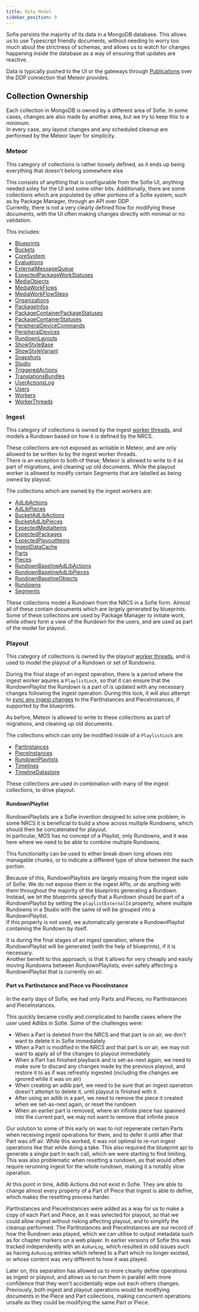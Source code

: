 ```yaml
---
title: Data Model
sidebar_position: 9
---
```


Sofie persists the majority of its data in a MongoDB database. This allows us to use Typescript friendly documents,
without needing to worry too much about the strictness of schemas, and allows us to watch for changes happening inside
the database as a way of ensuring that updates are reactive.

Data is typically pushed to the UI or the gateways through [Publications](./publications) over the DDP connection that Meteor provides.

## Collection Ownership

Each collection in MongoDB is owned by a different area of Sofie. In some cases, changes are also made by another area, but we try to keep this to a minimum.  
In every case, any layout changes and any scheduled cleanup are performed by the Meteor layer for simplicity.

### Meteor

This category of collections is rather loosely defined, as it ends up being everything that doesn't belong somewhere else

This consists of anything that is configurable from the Sofie UI, anything needed soley for the UI and some other bits. Additionally, there are some collections which are populated by other portions of a Sofie system, such as by Package Manager, through an API over DDP.  
Currently, there is not a very clearly defined flow for modifying these documents, with the UI often making changes directly with minimal or no validation.

This includes:

- [Blueprints](https://github.com/nrkno/sofie-core/blob/master/packages/corelib/src/dataModel/Blueprint.ts)
- [Buckets](https://github.com/nrkno/sofie-core/blob/master/packages/corelib/src/dataModel/Bucket.ts)
- [CoreSystem](https://github.com/nrkno/sofie-core/blob/master/meteor/lib/collections/CoreSystem.ts)
- [Evaluations](https://github.com/nrkno/sofie-core/blob/master/meteor/lib/collections/Evaluations.ts)
- [ExternalMessageQueue](https://github.com/nrkno/sofie-core/blob/master/packages/corelib/src/dataModel/ExternalMessageQueue.ts)
- [ExpectedPackageWorkStatuses](https://github.com/nrkno/sofie-core/blob/master/packages/corelib/src/dataModel/ExpectedPackageWorkStatuses.ts)
- [MediaObjects](https://github.com/nrkno/sofie-core/blob/master/packages/corelib/src/dataModel/MediaObjects.ts)
- [MediaWorkFlows](https://github.com/nrkno/sofie-core/blob/master/meteor/lib/collections/MediaWorkFlows.ts)
- [MediaWorkFlowSteps](https://github.com/nrkno/sofie-core/blob/master/meteor/lib/collections/MediaWorkFlowSteps.ts)
- [Organizations](https://github.com/nrkno/sofie-core/blob/master/meteor/lib/collections/Organization.ts)
- [PackageInfos](https://github.com/nrkno/sofie-core/blob/master/packages/corelib/src/dataModel/PackageInfos.ts)
- [PackageContainerPackageStatuses](https://github.com/nrkno/sofie-core/blob/master/packages/corelib/src/dataModel/PackageContainerPackageStatus.ts)
- [PackageContainerStatuses](https://github.com/nrkno/sofie-core/blob/master/packages/corelib/src/dataModel/PackageContainerStatus.ts)
- [PeripheralDeviceCommands](https://github.com/nrkno/sofie-core/blob/master/packages/corelib/src/dataModel/PeripheralDeviceCommand.ts)
- [PeripheralDevices](https://github.com/nrkno/sofie-core/blob/master/packages/corelib/src/dataModel/PeripheralDevice.ts)
- [RundownLayouts](https://github.com/nrkno/sofie-core/blob/master/meteor/lib/collections/RundownLayouts.ts)
- [ShowStyleBase](https://github.com/nrkno/sofie-core/blob/master/packages/corelib/src/dataModel/ShowStyleBase.ts)
- [ShowStyleVariant](https://github.com/nrkno/sofie-core/blob/master/packages/corelib/src/dataModel/ShowStyleVariant.ts)
- [Snapshots](https://github.com/nrkno/sofie-core/blob/master/meteor/lib/collections/Snapshots.ts)
- [Studio](https://github.com/nrkno/sofie-core/blob/master/packages/corelib/src/dataModel/Studio.ts)
- [TriggeredActions](https://github.com/nrkno/sofie-core/blob/master/meteor/lib/collections/TriggeredActions.ts)
- [TranslationsBundles](https://github.com/nrkno/sofie-core/blob/master/meteor/lib/collections/TranslationsBundles.ts)
- [UserActionsLog](https://github.com/nrkno/sofie-core/blob/master/meteor/lib/collections/UserActionsLog.ts)
- [Users](https://github.com/nrkno/sofie-core/blob/master/meteor/lib/collections/Users.ts)
- [Workers](https://github.com/nrkno/sofie-core/blob/master/meteor/lib/collections/Workers.ts)
- [WorkerThreads](https://github.com/nrkno/sofie-core/blob/master/packages/corelib/src/dataModel/WorkerThreads.ts)

### Ingest

This category of collections is owned by the ingest [worker threads](./worker-threads-and-locks.md), and models a Rundown based on how it is defined by the NRCS.

These collections are not exposed as writable in Meteor, and are only allowed to be written to by the ingest worker threads.  
There is an exception to both of these; Meteor is allowed to write to it as part of migrations, and cleaning up old documents. While the playout worker is allowed to modify certain Segments that are labelled as being owned by playout.

The collections which are owned by the ingest workers are:

- [AdLibActions](https://github.com/nrkno/sofie-core/blob/master/packages/corelib/src/dataModel/AdLibActions.ts)
- [AdLibPieces](https://github.com/nrkno/sofie-core/blob/master/packages/corelib/src/dataModel/AdLibPieces.ts)
- [BucketAdLibActions](https://github.com/nrkno/sofie-core/blob/master/packages/corelib/src/dataModel/BucketAdLibActions.ts)
- [BucketAdLibPieces](https://github.com/nrkno/sofie-core/blob/master/packages/corelib/src/dataModel/BucketAdLibPieces.ts)
- [ExpectedMediaItems](https://github.com/nrkno/sofie-core/blob/master/packages/corelib/src/dataModel/ExpectedMediaItems.ts)
- [ExpectedPackages](https://github.com/nrkno/sofie-core/blob/master/packages/corelib/src/dataModel/ExpectedPackages.ts)
- [ExpectedPlayoutItems](https://github.com/nrkno/sofie-core/blob/master/packages/corelib/src/dataModel/ExpectedPlayoutItems.ts)
- [IngestDataCache](https://github.com/nrkno/sofie-core/blob/master/packages/corelib/src/dataModel/IngestDataCache.ts)
- [Parts](https://github.com/nrkno/sofie-core/blob/master/packages/corelib/src/dataModel/Parts.ts)
- [Pieces](https://github.com/nrkno/sofie-core/blob/master/packages/corelib/src/dataModel/Pieces.ts)
- [RundownBaselineAdLibActions](https://github.com/nrkno/sofie-core/blob/master/packages/corelib/src/dataModel/RundownBaselineAdLibActions.ts)
- [RundownBaselineAdLibPieces](https://github.com/nrkno/sofie-core/blob/master/packages/corelib/src/dataModel/RundownBaselineAdLibPieces.ts)
- [RundownBaselineObjects](https://github.com/nrkno/sofie-core/blob/master/packages/corelib/src/dataModel/RundownBaselineObjects.ts)
- [Rundowns](https://github.com/nrkno/sofie-core/blob/master/packages/corelib/src/dataModel/Rundowns.ts)
- [Segments](https://github.com/nrkno/sofie-core/blob/master/packages/corelib/src/dataModel/Segments.ts)

These collections model a Rundown from the NRCS in a Sofie form. Almost all of these contain documents which are largely generated by blueprints.  
Some of these collections are used by Package Manager to initiate work, while others form a view of the Rundown for the users, and are used as part of the model for playout.

### Playout

This category of collections is owned by the playout [worker threads](./worker-threads-and-locks.md), and is used to model the playout of a Rundown or set of Rundowns.

During the final stage of an ingest operation, there is a period where the ingest worker aquires a `PlaylistLock`, so that it can ensure that the RundownPlaylist the Rundown is a part of is updated with any necessary changes following the ingest operation. During this lock, it will also attempt to [sync any ingest changes](./for-blueprint-developers/sync-ingest-changes) to the PartInstances and PieceInstances, if supported by the blueprints.

As before, Meteor is allowed to write to these collections as part of migrations, and cleaning up old documents.

The collections which can only be modified inside of a `PlaylistLock` are:

- [PartInstances](https://github.com/nrkno/sofie-core/blob/master/packages/corelib/src/dataModel/PartInstances.ts)
- [PieceInstances](https://github.com/nrkno/sofie-core/blob/master/packages/corelib/src/dataModel/PieceInstances.ts)
- [RundownPlaylists](https://github.com/nrkno/sofie-core/blob/master/packages/corelib/src/dataModel/RundownPlaylists.ts)
- [Timelines](https://github.com/nrkno/sofie-core/blob/master/packages/corelib/src/dataModel/Timelines.ts)
- [TimelineDatastore](https://github.com/nrkno/sofie-core/blob/master/packages/corelib/src/dataModel/TimelineDatastore.ts)

These collections are used in combination with many of the ingest collections, to drive playout.

#### RundownPlaylist

RundownPlaylists are a Sofie invention designed to solve one problem; in some NRCS it is beneficial to build a show across multiple Rundowns, which should then be concatenated for playout.  
In particular, MOS has no concept of a Playlist, only Rundowns, and it was here where we need to be able to combine multiple Rundowns.

This functionality can be used to either break down long shows into managable chunks, or to indicate a different type of show between the each portion.

Because of this, RundownPlaylists are largely missing from the ingest side of Sofie. We do not expose them in the ingest APIs, or do anything with them throughout the majority of the blueprints generating a Rundown.  
Instead, we let the blueprints specify that a Rundown should be part of a RundownPlaylist by setting the `playlistExternalId` property, where multiple Rundowns in a Studio with the same id will be grouped into a RundownPlaylist.  
If this property is not used, we automatically generate a RundownPlaylist containing the Rundown by itself.

It is during the final stages of an ingest operation, where the RundownPlaylist will be generated (with the help of blueprints), if it is necessary.  
Another benefit to this approach, is that it allows for very cheaply and easily moving Rundowns between RundownPlaylists, even safely affecting a RundownPlaylist that is currently on air.

#### Part vs PartInstance and Piece vs PieceInstance

In the early days of Sofie, we had only Parts and Pieces, no PartInstances and PieceInstances.

This quickly became costly and complicated to handle cases where the user used Adlibs in Sofie. Some of the challenges were:

- When a Part is deleted from the NRCS and that part is on air, we don't want to delete it in Sofie immediately
- When a Part is modified in the NRCS and that part is on air, we may not want to apply all of the changes to playout immediately
- When a Part has finished playback and is set-as-next again, we need to make sure to discard any changes made by the previous playout, and restore it to as if was refreshly ingested (including the changes we ignored while it was on air)
- When creating an adlib part, we need to be sure that an ingest operation doesn't attempt to delete it, until playout is finished with it.
- After using an adlib in a part, we need to remove the piece it created when we set-as-next again, or reset the rundown
- When an earlier part is removed, where an infinite piece has spanned into the current part, we may not want to remove that infinite piece

Our solution to some of this early on was to not regenerate certain Parts when receiving ingest operations for them, and to defer it until after that Part was off air. While this worked, it was not optimal to re-run ingest operations like that while doing a take. This also required the blueprint api to generate a single part in each call, which we were starting to find limiting. This was also problematic when resetting a rundown, as that would often require rerunning ingest for the whole rundown, making it a notably slow operation.

At this point in time, Adlib Actions did not exist in Sofie. They are able to change almost every property of a Part of Piece that ingest is able to define, which makes the resetting process harder.

PartInstances and PieceInstances were added as a way for us to make a copy of each Part and Piece, as it was selected for playout, so that we could allow ingest without risking affecting playout, and to simplify the cleanup performed. The PartInstances and PieceInstances are our record of how the Rundown was played, which we can utilise to output metadata such as for chapter markers on a web player. In earlier versions of Sofie this was tracked independently with an `AsRunLog`, which resulted in odd issues such as having `AsRunLog` entries which refered to a Part which no longer existed, or whose content was very different to how it was played.

Later on, this separation has allowed us to more cleanly define operations as ingest or playout, and allows us to run them in parallel with more confidence that they won't accidentally wipe out each others changes. Previously, both ingest and playout operations would be modifying documents in the Piece and Part collections, making concurrent operations unsafe as they could be modifying the same Part or Piece.
